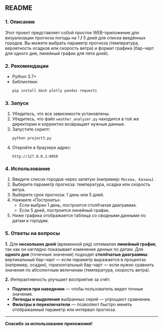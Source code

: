 ## README

### 1. Описание

Этот проект представляет собой простое WEB-приложение для визуализации прогноза погоды на 1 **/** 5 дней
для списка введённых городов. 
Вы можете выбрать параметр прогноза (температура, вероятность осадков или скорость ветра) 
и формат графика (бар-чарт для одного дня, линейный график для пяти дней).

### 2. Рекомендации

- Python 3.7+
- Библиотеки:  
  ```bash
  pip install dash plotly pandas requests
  ```

### 3. Запуск

1. Убедитесь, что все зависимости установлены.
2. Убедитесь, что файл `weather_analyzer.py` находится в той же директории и корректно возвращает нужные данные.
3. Запустите скрипт:
   ```bash
   python project3.py
   ```
4. Откройте в браузере адрес:
   ```
   http://127.0.0.1:8050
   ```

### 4. Использование

1. Введите список городов через запятую (например: `Москва, Казань`).
2. Выберите параметр прогноза: температура, осадки или скорость ветра.
3. Выберите срок прогноза: 1 день или 5 дней.
4. Нажмите «Построить».  
   - Если выбран 1 день, построится столбчатая диаграмма.  
   - Если 5 дней, построится линейный график.
5. Ниже графика отображается таблица со сводными данными по датам и городам.

### 5. Ответы на вопросы

**1.** Для **нескольких дней** (временной ряд) оптимален **линейный график**, так как он наглядно показывает изменение данных по датам. Для **одного дня** (точечные значения) подходят **столбчатые диаграммы**: вертикальный бар-чарт — если параметр выражается в процентах (например, осадки), горизонтальный бар-чарт — если нужно сравнить значения по абсолютным величинам (температура, скорость ветра).

**2.** Интерактивность улучшает восприятие за счёт:
- **Подписи при наведении** — чтобы пользователь видел точные значения.
- **Легенды и выделения** выбранных серий — упрощают сравнение.
- **Фильтры и переключатели**  — позволяют быстро менять отображаемый параметр или интервал прогноза.

---  

**Спасибо за использование приложения!**
